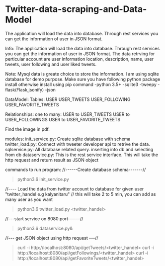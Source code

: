 # Twitter-data-scraping-and-Data-Model
The application will load the data into database. Through rest services you can get the information of user in JSON format.

Info: The application will load the data into database. Through rest services you can get the information of user in JSON format.
      The data retrving for perticular account are user information location, description, name, user tweets, user following 
      and user liked tweets.

Note: Mysql data is greate choice to store the information. I am using sqlite database for demo purpose. 
      Make sure you have following python package install otherwise install using pip command
      -python 3.5+
      -sqlite3
      -tweepy
      -flask(Flask,jsonify)
      -json

DataModel:
Tables:
USER
USER_TWEETS
USER_FOLLOWING
USER_FAVORITE_TWEETS

Relationships:
one to many:
	USER to USER_TWEETS
	USER to USER_FOLLOWINGS
	USER to USER_FAVORITE_TWEETS

Find the image in pdf.

modules:
init_service.py: Create sqlite database with schema
twitter_load.py: Connect with tweeter developer api to retrive the data.
sqlservice.py:  All database related query. inserting into db and selecting from db
dataservice.py: This is the rest service interface. This will take the http request and return result as JSON object   


commands to run program:
//------Create database schema-------//
>python3.6 init_service.py

//---- Load the data from twitter account to database for given user "twitter_handel e.g kalyanitaru"
// this will take 2 to 5 min, you can add as many user as you want
>python3.6 twitter_load.py <twitter_handel> 

//---start service on 8080 port------//
>python3.6 dataservice.py&

//--- get JSON object using http request ---//
> curl -i http://localhost:8080/api/getTweets/<twitter_handel>
> curl -i http://localhost:8080/api/getFollowings/<twitter_handel>
> curl -i http://localhost:8080/api/getFavoriteTweets/<twitter_handel>
